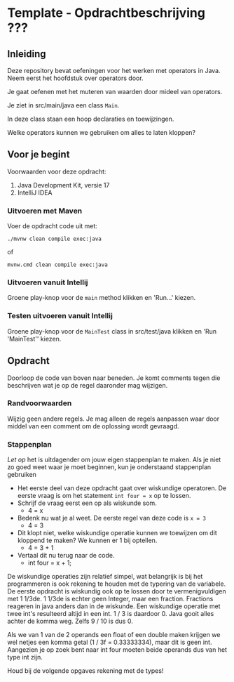 # Template - Opdrachtbeschrijving ???

## Inleiding

Deze repository bevat oefeningen voor het werken met operators in Java.
Neem eerst het hoofdstuk over operators door.

Je gaat oefenen met het muteren van waarden door mideel van operators.

Je ziet in src/main/java een class `Main`.

In deze class staan een hoop declaraties en toewijzingen.

Welke operators kunnen we gebruiken om alles te laten kloppen?

## Voor je begint

Voorwaarden voor deze opdracht:
1. Java Development Kit, versie 17
2. IntelliJ IDEA

### Uitvoeren met Maven

Voer de opdracht code uit met:

```shell
./mvnw clean compile exec:java
```

of 

```shell
mvnw.cmd clean compile exec:java
```

### Uitvoeren vanuit Intellij

Groene play-knop voor de `main` method klikken en 'Run...' kiezen. 

### Testen uitvoeren vanuit Intellij

Groene play-knop voor de `MainTest` class in src/test/java klikken en 'Run 'MainTest'' kiezen.

## Opdracht

Doorloop de code van boven naar beneden. Je komt comments tegen die beschrijven wat je op de regel daaronder mag wijzigen.

### Randvoorwaarden

Wijzig geen andere regels. Je mag alleen de regels aanpassen waar door middel van een comment om de oplossing wordt gevraagd.

### Stappenplan

_Let op_ het is uitdagender om jouw eigen stappenplan te maken. Als je niet zo goed weet waar je moet beginnen, kun je onderstaand stappenplan gebruiken

* Het eerste deel van deze opdracht gaat over wiskundige operatoren. De eerste vraag is om het statement `int four = x` op te lossen.
* Schrijf de vraag eerst een op als wiskunde som.
  * 4 = x
* Bedenk nu wat je al weet. De eerste regel van deze code is `x = 3`
  * 4 = 3
* Dit klopt niet, welke wiskundige operatie kunnen we toewijzen om dit kloppend te maken? We kunnen er 1 bij optellen.
  * 4 = 3 + 1
* Vertaal dit nu terug naar de code.
  * int four = x + 1;

De wiskundige operaties zijn relatief simpel, wat belangrijk is bij het programmeren is ook rekening te houden met de typering van de variabele.
De eerste opdracht is wiskundig ook op te lossen door te vermenigvuldigen met 1 1/3de. 1 1/3de is echter geen Integer, maar een fraction. Fractions reageren in java anders dan in de wiskunde. Een wiskundige operatie met twee int's resulteerd altijd in een int. 1 / 3 is daardoor 0. Java gooit alles achter de komma weg. Zelfs 9 / 10 is dus 0. 

Als we van 1 van de 2 operands een float of een double maken krijgen we wel netjes een komma getal (1 / 3f = 0.33333334), maar dit is geen int. Aangezien je op zoek bent naar int four moeten beide operands dus van het type int zijn.

Houd bij de volgende opgaves rekening met de types!

